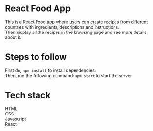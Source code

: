 # React Food App

This is a React Food app where users can create recipes from different countries with ingredients, descriptions and instructions.</br>
Then display all the recipes in the browsing page and see more details about it.

# Steps to follow

First do, <code>npm install</code> to install dependencies.</br>
Then, run the following command: <code>npm start</code> to start the server

# Tech stack

HTML</br>
CSS</br>
Javascript</br>
React</br>
